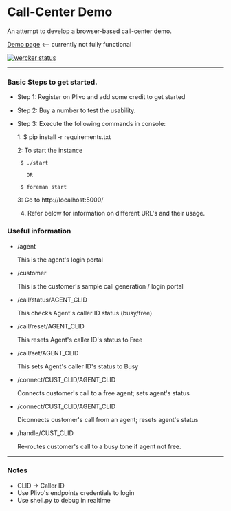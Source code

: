 Call-Center Demo
================

An attempt to develop a browser-based call-center demo.

[Demo page](http://callcenter1.herokuapp.com/) <-- currently not fully functional

[![wercker status](https://app.wercker.com/status/87d785e8ae74f2f010b036369a4ae76c/m "wercker status")](https://app.wercker.com/project/bykey/87d785e8ae74f2f010b036369a4ae76c)

***

### Basic Steps to get started.

* Step 1: Register on Plivo and add some credit to get started

* Step 2: Buy a number to test the usability.

* Step 3: Execute the following commands in console:

    1: $ pip install -r requirements.txt 

    2: To start the instance
       
       $ ./start

         OR 

       $ foreman start

    3: Go to http://localhost:5000/

    4. Refer below for information on different URL's and their usage.

### Useful information

- /agent
  
  This is the agent's login portal

- /customer

  This is the customer's sample call generation / login portal

- /call/status/AGENT_CLID
  
  This checks Agent's caller ID status (busy/free)

- /call/reset/AGENT_CLID

  This resets Agent's caller ID's status to Free

- /call/set/AGENT_CLID

  This sets Agent's caller ID's status to Busy

- /connect/CUST_CLID/AGENT_CLID

  Connects customer's call to a free agent; sets agent's status

- /connect/CUST_CLID/AGENT_CLID
  
  Diconnects customer's call from an agent; resets agent's status

- /handle/CUST_CLID
  
  Re-routes customer's call to a busy tone if agent not free.

***

### Notes

* CLID -> Caller ID
* Use Plivo's endpoints credentials to login
* Use shell.py to debug in realtime
